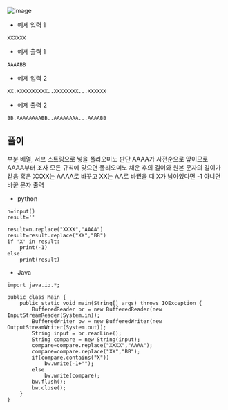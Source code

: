 ![image](https://github.com/kdfasdf/TIL/assets/96770726/7c78e31c-26b0-4121-9c85-e8347064cf64)

- 예제 입력 1
```
XXXXXX
```
- 예제 출력 1
```
AAAABB
```

- 예제 입력 2
```
XX.XXXXXXXXXX..XXXXXXXX...XXXXXX
```
- 예제 출력 2
```
BB.AAAAAAAABB..AAAAAAAA...AAAABB
```

## 풀이
부분 배열, 서브 스트링으로 넣을 폴리오미노 판단 AAAA가 사전순으로 앞이므로 AAAA부터 조사 
모든 규칙에 맞으면 폴리오미노 채운 후의 길이와 원본 문자의 길이가 같음
혹은 XXXX는 AAAA로 바꾸고 XX는 AA로 바꿨을 때 X가 남아있다면 -1 아니면 바꾼 문자 출력

- python
```
n=input()
result=''

result=n.replace("XXXX","AAAA")
result=result.replace("XX","BB")
if 'X' in result:
    print(-1)
else:
    print(result)
```
- Java
```
import java.io.*;

public class Main {
    public static void main(String[] args) throws IOException {
        BufferedReader br = new BufferedReader(new InputStreamReader(System.in));
        BufferedWriter bw = new BufferedWriter(new OutputStreamWriter(System.out));
        String input = br.readLine();
        String compare = new String(input);
        compare=compare.replace("XXXX","AAAA");
        compare=compare.replace("XX","BB");
        if(compare.contains("X"))
            bw.write(-1+"");
        else
            bw.write(compare);
        bw.flush();
        bw.close();
    }
}
```
